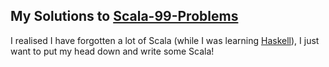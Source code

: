 ## My Solutions to [Scala-99-Problems](http://aperiodic.net/phil/scala/s-99/)
 
I realised I have forgotten a lot of Scala (while I was learning [Haskell](https://github.com/scalolli/haskell-book)),
I just want to put my head down and write some Scala!